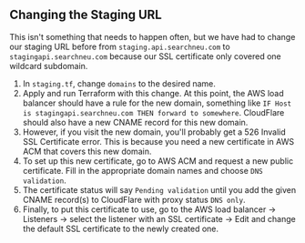 ## Changing the Staging URL

This isn't something that needs to happen often, but we have had to change our staging URL before from `staging.api.searchneu.com` to `stagingapi.searchneu.com` because our SSL certificate only covered one wildcard subdomain.

1. In `staging.tf`, change `domains` to the desired name.
2. Apply and run Terraform with this change. At this point, the AWS load balancer should have a rule for the new domain, something like `IF Host is stagingapi.searchneu.com THEN forward to somewhere`. CloudFlare should also have a new CNAME record for this new domain.
3. However, if you visit the new domain, you'll probably get a 526 Invalid SSL Certificate error. This is because you need a new certificate in AWS ACM that covers this new domain.
4. To set up this new certificate, go to AWS ACM and request a new public certificate. Fill in the appropriate domain names and choose `DNS validation`.
5. The certificate status will say `Pending validation` until you add the given CNAME record(s) to CloudFlare with proxy status `DNS only`.
6. Finally, to put this certificate to use, go to the AWS load balancer -> Listeners -> select the listener with an SSL certificate -> Edit and change the default SSL certificate to the newly created one.
